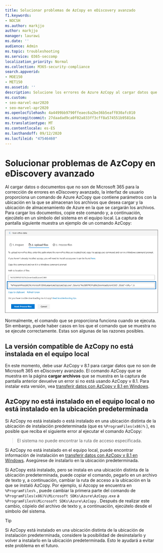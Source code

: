 ```yaml
---
title: Solucionar problemas de AzCopy en eDiscovery avanzado
f1.keywords:
- NOCSH
ms.author: markjjo
author: markjjo
manager: laurawi
ms.date: ''
audience: Admin
ms.topic: troubleshooting
ms.service: O365-seccomp
localization_priority: Normal
ms.collection: M365-security-compliance
search.appverid:
- MOE150
- MET150
ms.assetid: ''
description: Solucione los errores de Azure AzCopy al cargar datos que no son de Office 365 para la corrección de errores en la exhibición avanzada de documentos electrónicos.
ms.custom:
- seo-marvel-mar2020
- seo-marvel-apr2020
ms.openlocfilehash: 4a4499bb9790ffeaec6a2be36b5eaff030afc010
ms.sourcegitcommit: 27daadad9ca0f02a833ff3cff8a574551b9581da
ms.translationtype: MT
ms.contentlocale: es-ES
ms.lasthandoff: 09/12/2020
ms.locfileid: "47546460"
---
```

# <a name="troubleshoot-azcopy-in-advanced-ediscovery"></a>Solucionar problemas de AzCopy en eDiscovery avanzado

Al cargar datos o documentos que no son de Microsoft 365 para la corrección de errores en eDiscovery avanzado, la interfaz de usuario proporciona un comando de Azure AzCopy que contiene parámetros con la ubicación en la que se almacenan los archivos que desea cargar y la ubicación de almacenamiento de Azure en la que se cargarán los archivos. Para cargar los documentos, copie este comando y, a continuación, ejecútelo en un símbolo del sistema en el equipo local.  La captura de pantalla siguiente muestra un ejemplo de un comando AzCopy:

![Cargar archivos que no son de Microsoft 365](../media/46ba68f6-af11-4e70-bb91-5fc7973516e3.png)

Normalmente, el comando que se proporciona funciona cuando se ejecuta. Sin embargo, puede haber casos en los que el comando que se muestra no se ejecute correctamente. Estas son algunas de las razones posibles.

## <a name="the-supported-version-of-azcopy-isnt-installed-on-the-local-computer"></a>La versión compatible de AzCopy no está instalada en el equipo local

En este momento, debe usar AzCopy v 8.1 para cargar datos que no son de Microsoft 365 en eDiscovery avanzado. El comando AzCopy que se muestra en la página **cargar archivos** que se muestra en la captura de pantalla anterior devuelve un error si no está usando AzCopy v 8.1. Para instalar esta versión, vea [transferir datos con AzCopy v 8.1 en Windows](https://docs.microsoft.com/previous-versions/azure/storage/storage-use-azcopy).

## <a name="azcopy-isnt-installed-on-the-local-computer-or-its-not-installed-in-the-default-location"></a>AzCopy no está instalado en el equipo local o no está instalado en la ubicación predeterminada

Si AzCopy no está instalado o está instalado en una ubicación distinta de la ubicación de instalación predeterminada (que es `%ProgramFiles(x86)%` ), es posible que reciba el siguiente error al ejecutar el comando AzCopy:

> El sistema no puede encontrar la ruta de acceso especificada.

Si AzCopy no está instalado en el equipo local, puede encontrar información de instalación en [transferir datos con AzCopy v 8.1 en Windows](https://docs.microsoft.com/previous-versions/azure/storage/storage-use-azcopy). Asegúrese de instalarlo en la ubicación predeterminada.

Si AzCopy está instalado, pero se instala en una ubicación distinta de la ubicación predeterminada, puede copiar el comando, pegarlo en un archivo de texto y, a continuación, cambiar la ruta de acceso a la ubicación en la que se instaló AzCopy. Por ejemplo, si Azcopy se encuentra en `%ProgramFiles%` , puede cambiar la primera parte del comando de `%ProgramFiles(x86)%\Microsoft SDKs\Azure\AzCopy.exe` a `%ProgramFiles%\Microsoft SDKs\Azure\AzCopy` . Después de realizar este cambio, cópielo del archivo de texto y, a continuación, ejecútelo desde el símbolo del sistema.

> [!TIP]
> Si AzCopy está instalado en una ubicación distinta de la ubicación de instalación predeterminada, considere la posibilidad de desinstalarlo y volver a instalarlo en la ubicación predeterminada. Esto le ayudará a evitar este problema en el futuro.
